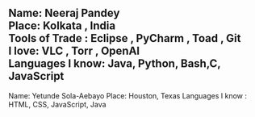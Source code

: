 Name: Neeraj Pandey  
Place: Kolkata , India   
Tools of Trade : Eclipse , PyCharm , Toad , Git  
I love: VLC , Torr , OpenAI  
Languages I know: Java, Python, Bash,C, JavaScript    
-----------------------------------------------------------------------------------------------------------------------------------

Name: Yetunde Sola-Aebayo
Place: Houston, Texas
Languages I know : HTML, CSS, JavaScript, Java

